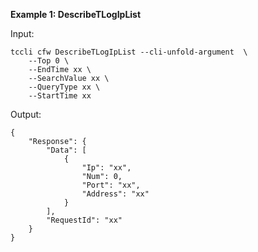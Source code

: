 **Example 1: DescribeTLogIpList**



Input: 

```
tccli cfw DescribeTLogIpList --cli-unfold-argument  \
    --Top 0 \
    --EndTime xx \
    --SearchValue xx \
    --QueryType xx \
    --StartTime xx
```

Output: 
```
{
    "Response": {
        "Data": [
            {
                "Ip": "xx",
                "Num": 0,
                "Port": "xx",
                "Address": "xx"
            }
        ],
        "RequestId": "xx"
    }
}
```

